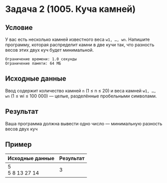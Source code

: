 #  Задача 2 (1005. Куча камней)

## Условие

У вас есть несколько камней известного веса `w1, …, wn`. Напишите программу, которая распределит камни в две кучи так, что разность весов этих двух куч будет минимальной.

    Ограничение времени: 1.0 секунды
    Ограничение памяти: 64 МБ

## Исходные данные
Ввод содержит количество камней `n` (1 ≤ n ≤ 20) и веса камней `w1, …, wn` (1 ≤ wi ≤ 100 000) — целые, разделённые пробельными символами.

## Результат
Ваша программа должна вывести одно число — минимальную разность весов двух куч

## Пример
| Исходные данные | Результат  |
|---|---|
| 5 <br> 5 8 13 27 14 | 3  |